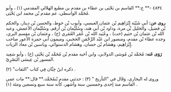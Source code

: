 ٤٨٣٤ -** خ:** القاسم بن يَحْيَى بن عطاء بن مقدم بن مطيع الهلالي المقدمي (١) ، وأبو مُحَمَّد الواسطي، عم مقدم بْن محمد ابن يَحْيَى.

**روى عن:** أبي شَيْبَة إِبْرَاهِيم بْن عثمان العبسي، وأيوب بْن خوط، والحسن بْن دينار، والحكم بْن فضيل، والخليل بْن مرة، وداود بْن أَبي هند، وسُلَيْمان بْن أرقم، وسُلَيْمان الأعمش، وعبد الله بْن عثمان بْن خثيم (خت) ، وعُبَيد الله بْن عُمَر العُمَري (خ) ، وعثمان بْن مقسم البري، وجده عطاء بْن مقدم، ومنصور ابن عَبْد الرَّحْمَنِ الحجبي، وميمون أبي حمزة الأَعور صاحب إِبْرَاهِيم، وهشام بْن حسان، وهشام الدستوائي، وياسين بْن معاذ الزيات.

**رَوَى عَنه:** مُحَمَّد بْن مُوسَى الدولابي، وابن أخيه مقدم بْن مُحَمَّد بْن يَحْيَى (خ) ، وأبو سَعِيد المسور بْن عِيسَى البَصْرِيّ.

ذكره ابنُ حِبَّان فِي كتاب "الثقات" (٢) .

وروى له البخاري، وَقَال في "التأريخ " (٣) : حدثني مقدم بْنمُحَمَّد،** قال:** مات عمي القاسم منذ إحدى وخمسين سنة وأشهر، كأنه سنة سبع وتسعين ومئة (١) .